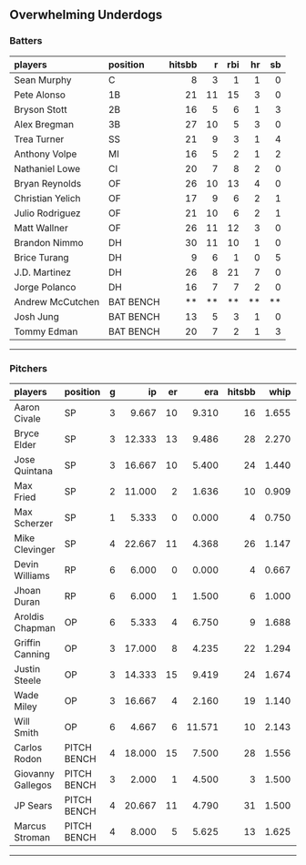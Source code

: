 ## Overwhelming Underdogs

### Batters

 
|players          |position  | hitsbb|  r| rbi| hr| sb| 
|:----------------|:---------|------:|--:|---:|--:|--:| 
|Sean Murphy      |C         |      8|  3|   1|  1|  0| 
|Pete Alonso      |1B        |     21| 11|  15|  3|  0| 
|Bryson Stott     |2B        |     16|  5|   6|  1|  3| 
|Alex Bregman     |3B        |     27| 10|   5|  3|  0| 
|Trea Turner      |SS        |     21|  9|   3|  1|  4| 
|Anthony Volpe    |MI        |     16|  5|   2|  1|  2| 
|Nathaniel Lowe   |CI        |     20|  7|   8|  2|  0| 
|Bryan Reynolds   |OF        |     26| 10|  13|  4|  0| 
|Christian Yelich |OF        |     17|  9|   6|  2|  1| 
|Julio Rodriguez  |OF        |     21| 10|   6|  2|  1| 
|Matt Wallner     |OF        |     26| 11|  12|  3|  0| 
|Brandon Nimmo    |DH        |     30| 11|  10|  1|  0| 
|Brice Turang     |DH        |      9|  6|   1|  0|  5| 
|J.D. Martinez    |DH        |     26|  8|  21|  7|  0| 
|Jorge Polanco    |DH        |     16|  7|   7|  2|  0| 
|Andrew McCutchen |BAT BENCH |     **| **|  **| **| **| 
|Josh Jung        |BAT BENCH |     13|  5|   3|  1|  0| 
|Tommy Edman      |BAT BENCH |     20|  7|   2|  1|  3| 

* * *

### Pitchers

 
|players           |position    |  g|     ip| er|    era| hitsbb|  whip| so|  w| sv| 
|:-----------------|:-----------|--:|------:|--:|------:|------:|-----:|--:|--:|--:| 
|Aaron Civale      |SP          |  3|  9.667| 10|  9.310|     16| 1.655| 18|  0|  0| 
|Bryce Elder       |SP          |  3| 12.333| 13|  9.486|     28| 2.270|  8|  0|  0| 
|Jose Quintana     |SP          |  3| 16.667| 10|  5.400|     24| 1.440| 17|  1|  0| 
|Max Fried         |SP          |  2| 11.000|  2|  1.636|     10| 0.909| 13|  1|  0| 
|Max Scherzer      |SP          |  1|  5.333|  0|  0.000|      4| 0.750|  2|  1|  0| 
|Mike Clevinger    |SP          |  4| 22.667| 11|  4.368|     26| 1.147| 16|  2|  0| 
|Devin Williams    |RP          |  6|  6.000|  0|  0.000|      4| 0.667|  9|  0|  4| 
|Jhoan Duran       |RP          |  6|  6.000|  1|  1.500|      6| 1.000|  7|  1|  2| 
|Aroldis Chapman   |OP          |  6|  5.333|  4|  6.750|      9| 1.688|  8|  1|  1| 
|Griffin Canning   |OP          |  3| 17.000|  8|  4.235|     22| 1.294| 19|  0|  0| 
|Justin Steele     |OP          |  3| 14.333| 15|  9.419|     24| 1.674| 17|  0|  0| 
|Wade Miley        |OP          |  3| 16.667|  4|  2.160|     19| 1.140| 12|  2|  0| 
|Will Smith        |OP          |  6|  4.667|  6| 11.571|     10| 2.143|  4|  0|  0| 
|Carlos Rodon      |PITCH BENCH |  4| 18.000| 15|  7.500|     28| 1.556| 23|  1|  0| 
|Giovanny Gallegos |PITCH BENCH |  3|  2.000|  1|  4.500|      3| 1.500|  3|  0|  0| 
|JP Sears          |PITCH BENCH |  4| 20.667| 11|  4.790|     31| 1.500| 20|  1|  0| 
|Marcus Stroman    |PITCH BENCH |  4|  8.000|  5|  5.625|     13| 1.625|  8|  0|  0| 


* * *


